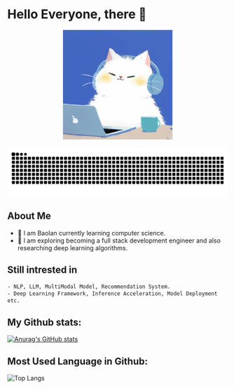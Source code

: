 # Hello Everyone, there 👋
<div align="center">
   <!-- knock code pictures 敲代码的图片 -->
  <picture>
    <img src="https://github.com/BaolanChen/BaolanChen/blob/main/cute_cat.png" / width=250>
  </picture>
   
<!-- for beauty 留个空行好看点 -->
  <div>&nbsp;</div>
   
<!-- Snake Code Contribution Map 贪吃蛇代码贡献图 -->
<picture>
  <source media="(prefers-color-scheme: dark)" srcset="https://raw.githubusercontent.com/BaolanChen/BaolanChen/output/github-contribution-grid-snake-dark.svg">
  <source media="(prefers-color-scheme: light)" srcset="https://raw.githubusercontent.com/BaolanChen/BaolanChen/output/github-contribution-grid-snake.svg">
  <img alt="github contribution grid snake animation" src="https://raw.githubusercontent.com/BaolanChen/BaolanChen/output/github-contribution-grid-snake.svg">
</picture>

</div>

## About Me
- 🔭 I am Baolan currently learning computer science.
- 🌱 I am exploring becoming a full stack development engineer and also researching deep learning algorithms.



## Still intrested in  
    - NLP, LLM, MultiModal Model, Recommendation System.
    - Deep Learning Framework, Inference Acceleration, Model Deployment etc.
    
## My Github stats:
[![Anurag's GitHub stats](https://github-readme-stats.vercel.app/api?username=BaolanChen)](https://github.com/BaolanChen/github-readme-stats)
## Most Used Language in Github:
![Top Langs](https://github-readme-stats.vercel.app/api/top-langs/?username=BaolanChen)

<!--
**BaolanChen/BaolanChen** is a ✨ _special_ ✨ repository because its `README.md` (this file) appears on your GitHub profile.

Here are some ideas to get you started:

- 🔭 I’m currently working on ...
- 🌱 I’m currently learning ...
- 👯 I’m looking to collaborate on ...
- 🤔 I’m looking for help with ...
- 💬 Ask me about ...
- 📫 How to reach me: ...
- 😄 Pronouns: ...
- ⚡ Fun fact: ...
-->
